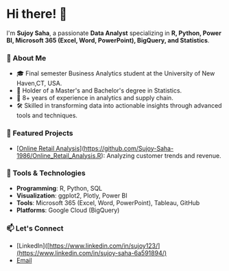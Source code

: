 # Hi there! 👋

I'm **Sujoy Saha**, a passionate **Data Analyst** specializing in **R, Python, Power BI, Microsoft 365 (Excel, Word, PowerPoint), BigQuery, and Statistics**.

### 🌟 About Me
- 🎓 Final semester Business Analytics student at the University of New Haven,CT, USA.
- 📜 Holder of a Master's and Bachelor's degree in Statistics.
- 💼 8+ years of experience in analytics and supply chain.
- 🛠 Skilled in transforming data into actionable insights through advanced tools and techniques.

### 🚀 Featured Projects
- [[Online Retail Analysis](https://github.com/sujoy123/Online-Retail-Analysis)](https://github.com/Sujoy-Saha-1986/Online_Retail_Analysis.R): Analyzing customer trends and revenue.


### 🧰 Tools & Technologies
- **Programming**: R, Python, SQL
- **Visualization**: ggplot2, Plotly, Power BI
- **Tools**: Microsoft 365 (Excel, Word, PowerPoint), Tableau, GitHub
- **Platforms**: Google Cloud (BigQuery)

### 📫 Let's Connect
- [LinkedIn]([https://www.linkedin.com/in/sujoy123/](https://www.linkedin.com/in/sujoy-saha-6a591894/)
- [Email](mailto:ssujoy26@gmail.com)
